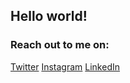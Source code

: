 ## Hello world!
### Reach out to me on:
[Twitter](https://twitter.com/yourudriver)
[Instagram](https://www.instagram.com/yourudriver) 
[LinkedIn](https://uk.linkedin.com/in/nikita-rakhmanov-84b4bb251)
